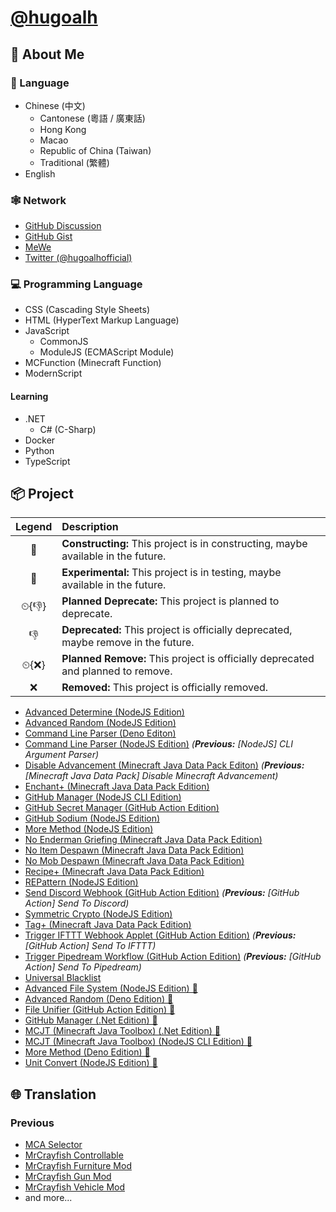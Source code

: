 # [@hugoalh](https://github.com/hugoalh)

## 🧐 About Me

### 💬 Language

- Chinese (中文)
  - Cantonese (粵語 / 廣東話)
  - Hong Kong
  - Macao
  - Republic of China (Taiwan)
  - Traditional (繁體)
- English

### 🕸 Network

- [GitHub Discussion](https://github.com/hugoalh/hugoalh/discussions)
- [GitHub Gist](https://gist.github.com/hugoalh)
- [MeWe](https://mewe.com/i/hugoalh)
- [Twitter (@hugoalhofficial)](https://twitter.com/hugoalhofficial)

### 💻 Programming Language

- CSS (Cascading Style Sheets)
- HTML (HyperText Markup Language)
- JavaScript
  - CommonJS
  - ModuleJS (ECMAScript Module)
- MCFunction (Minecraft Function)
- ModernScript

#### Learning

- .NET
  - C# (C-Sharp)
- Docker
- Python
- TypeScript

## 📦 Project

| **Legend** | **Description** |
|:-:|:--|
| 🚧 | **Constructing:** This project is in constructing, maybe available in the future. |
| 🧪 | **Experimental:** This project is in testing, maybe available in the future. |
| ⏲{👎} | **Planned Deprecate:** This project is planned to deprecate. |
| 👎 | **Deprecated:** This project is officially deprecated, maybe remove in the future. |
| ⏲{❌} | **Planned Remove:** This project is officially deprecated and planned to remove. |
| ❌ | **Removed:** This project is officially removed. |

- [Advanced Determine (NodeJS Edition)](https://github.com/hugoalh-studio/advanced-determine-nodejs)
- [Advanced Random (NodeJS Edition)](https://github.com/hugoalh-studio/advanced-random-nodejs)
- [Command Line Parser (Deno Editon)](https://github.com/hugoalh-studio/command-line-parser-deno)
- [Command Line Parser (NodeJS Edition)](https://github.com/hugoalh-studio/command-line-parser-nodejs) *(**Previous:** [NodeJS] CLI Argument Parser)*
- [Disable Advancement (Minecraft Java Data Pack Editon)](https://github.com/hugoalh-studio/disable-advancement-mcjdp) *(**Previous:** [Minecraft Java Data Pack] Disable Minecraft Advancement)*
- [Enchant+ (Minecraft Java Data Pack Edition)](https://github.com/hugoalh-studio/enchant-plus-mcjdp)
- [GitHub Manager (NodeJS CLI Edition)](https://github.com/hugoalh-studio/github-manager-nodejscli)
- [GitHub Secret Manager (GitHub Action Edition)](https://github.com/hugoalh/github-secret-manager-ghaction)
- [GitHub Sodium (NodeJS Edition)](https://github.com/hugoalh-studio/github-sodium-nodejs)
- [More Method (NodeJS Edition)](https://github.com/hugoalh-studio/more-method-nodejs)
- [No Enderman Griefing (Minecraft Java Data Pack Edition)](https://github.com/hugoalh-studio/no-enderman-griefing-mcjdp)
- [No Item Despawn (Minecraft Java Data Pack Edition)](https://github.com/hugoalh-studio/no-item-despawn-mcjdp)
- [No Mob Despawn (Minecraft Java Data Pack Edition)](https://github.com/hugoalh-studio/no-mob-despawn-mcjdp)
- [Recipe+ (Minecraft Java Data Pack Edition)](https://github.com/hugoalh-studio/recipe-plus-mcjdp)
- [REPattern (NodeJS Edition)](https://github.com/hugoalh-studio/repattern-nodejs)
- [Send Discord Webhook (GitHub Action Edition)](https://github.com/hugoalh/send-discord-webhook-ghaction) *(**Previous:** [GitHub Action] Send To Discord)*
- [Symmetric Crypto (NodeJS Edition)](https://github.com/hugoalh-studio/symmetric-crypto-nodejs)
- [Tag+ (Minecraft Java Data Pack Edition)](https://github.com/hugoalh-studio-studio/tag-plus-mcjdp)
- [Trigger IFTTT Webhook Applet (GitHub Action Edition)](https://github.com/hugoalh/trigger-ifttt-webhook-applet-ghaction) *(**Previous:** [GitHub Action] Send To IFTTT)*
- [Trigger Pipedream Workflow (GitHub Action Edition)](https://github.com/hugoalh/trigger-pipedream-workflow-ghaction) *(**Previous:** [GitHub Action] Send To Pipedream)*
- [Universal Blacklist](https://github.com/hugoalh-studio/universal-blacklist)
- [Advanced File System (NodeJS Edition) 🚧](https://github.com/hugoalh-studio/advanced-file-system-nodejs)
- [Advanced Random (Deno Edition) 🚧](https://github.com/hugoalh-studio/advanced-random-deno)
- [File Unifier (GitHub Action Edition) 🚧](https://github.com/hugoalh/file-unifier-ghaction)
- [GitHub Manager (.Net Edition) 🚧](https://github.com/hugoalh-studio/github-manager-dotnet)
- [MCJT (Minecraft Java Toolbox) (.Net Edition) 🚧](https://github.com/hugoalh-studio/minecraft-java-toolbox-dotnet)
- [MCJT (Minecraft Java Toolbox) (NodeJS CLI Edition) 🚧](https://github.com/hugoalh-studio/minecraft-java-toolbox-nodejscli)
- [More Method (Deno Edition) 🚧](https://github.com/hugoalh-studio/more-method-deno)
- [Unit Convert (NodeJS Edition) 🚧](https://github.com/hugoalh-studio/unit-convert-nodejs)

## 🌐 Translation

### Previous

- [MCA Selector](https://github.com/Querz/mcaselector)
- [MrCrayfish Controllable](https://github.com/MrCrayfish/Controllable)
- [MrCrayfish Furniture Mod](https://github.com/MrCrayfish/MrCrayfishFurnitureMod)
- [MrCrayfish Gun Mod](https://github.com/MrCrayfish/MrCrayfishGunMod)
- [MrCrayfish Vehicle Mod](https://github.com/MrCrayfish/MrCrayfishVehicleMod)
- and more...
